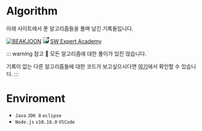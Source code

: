 # Algorithm

아래 사이트에서 푼 알고리즘들을 풀며 남긴 기록들입니다. 

[![BEAKJOON](https://d2gd6pc034wcta.cloudfront.net/images/logo@2x.png)](https://www.acmicpc.net/)
<a href="https://programmers.co.kr/">
<img src="https://programmers.co.kr/assets/bi-programmers-light-0d164d49b51a123bab5cca11106145d6fac5a5ac04b8646780369c2a5bc0dd79.png" style="background-color: black"></a>
[SW Expert Academy](https://swexpertacademy.com/main/main.do)


::: warning 참고
🤫 모든 알고리즘에 대한 풀이가 있진 않습니다.  

기록이 없는 다른 알고리즘들에 대한 코드가 보고싶으시다면 [여기](https://github.com/2ssue/Algorithm)에서 확인할 수 있습니다.
:::


# Enviroment

- `Java` `JDK 8` `eclipse`  
- `Node.js` `v10.16.0` `VSCode`